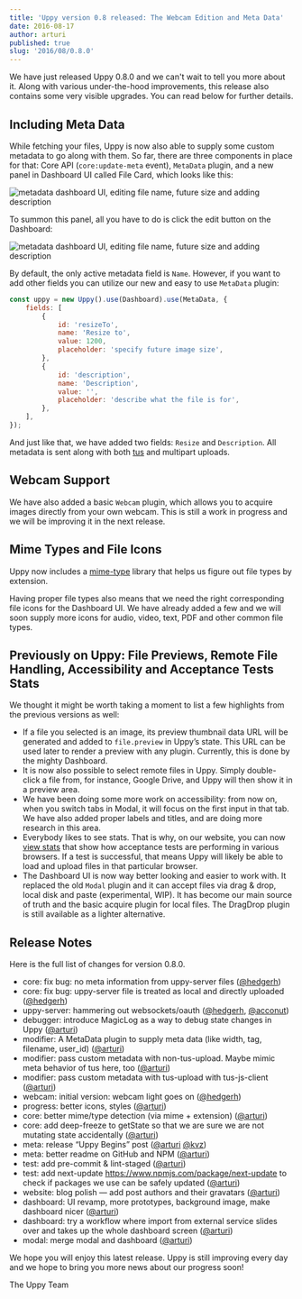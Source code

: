 ```yaml
---
title: 'Uppy version 0.8 released: The Webcam Edition and Meta Data'
date: 2016-08-17
author: arturi
published: true
slug: '2016/08/0.8.0'
---
```


We have just released Uppy 0.8.0 and we can't wait to tell you more about it.
Along with various under-the-hood improvements, this release also contains some
very visible upgrades. You can read below for further details.

## Including Meta Data

While fetching your files, Uppy is now also able to supply some custom metadata
to go along with them. So far, there are three components in place for that:
Core API (`core:update-meta` event), `MetaData` plugin, and a new panel in
Dashboard UI called File Card, which looks like this:

<img alt="metadata dashboard UI, editing file name, future size and adding description" src="/img/blog/0.8/metadata-dashboard.jpg" class="border" />

<!--truncate-->

To summon this panel, all you have to do is click the edit button on the
Dashboard:

<img alt="metadata dashboard UI, editing file name, future size and adding description" src="/img/blog/0.8/uppy-dashboard-ui.jpg" class="border" />

By default, the only active metadata field is `Name`. However, if you want to
add other fields you can utilize our new and easy to use `MetaData` plugin:

```javascript
const uppy = new Uppy().use(Dashboard).use(MetaData, {
	fields: [
		{
			id: 'resizeTo',
			name: 'Resize to',
			value: 1200,
			placeholder: 'specify future image size',
		},
		{
			id: 'description',
			name: 'Description',
			value: '',
			placeholder: 'describe what the file is for',
		},
	],
});
```

And just like that, we have added two fields: `Resize` and `Description`. All
metadata is sent along with both [tus](http://tus.io) and multipart uploads.

## Webcam Support

We have also added a basic `Webcam` plugin, which allows you to acquire images
directly from your own webcam. This is still a work in progress and we will be
improving it in the next release.

## Mime Types and File Icons

Uppy now includes a [mime-type](https://www.npmjs.com/package/mime-types)
library that helps us figure out file types by extension.

Having proper file types also means that we need the right corresponding file
icons for the Dashboard UI. We have already added a few and we will soon supply
more icons for audio, video, text, PDF and other common file types.

## Previously on Uppy: File Previews, Remote File Handling, Accessibility and Acceptance Tests Stats

We thought it might be worth taking a moment to list a few highlights from the
previous versions as well:

- If a file you selected is an image, its preview thumbnail data URL will be
  generated and added to `file.preview` in Uppy’s state. This URL can be used
  later to render a preview with any plugin. Currently, this is done by the
  mighty Dashboard.
- It is now also possible to select remote files in Uppy. Simply double-click a
  file from, for instance, Google Drive, and Uppy will then show it in a preview
  area.
- We have been doing some more work on accessibility: from now on, when you
  switch tabs in Modal, it will focus on the first input in that tab. We have
  also added proper labels and titles, and are doing more research in this area.
- Everybody likes to see stats. That is why, on our website, you can now
  [view stats](http://uppy.io/stats) that show how acceptance tests are
  performing in various browsers. If a test is successful, that means Uppy will
  likely be able to load and upload files in that particular browser.
- The Dashboard UI is now way better looking and easier to work with. It
  replaced the old `Modal` plugin and it can accept files via drag & drop, local
  disk and paste (experimental, WIP). It has become our main source of truth and
  the basic acquire plugin for local files. The DragDrop plugin is still
  available as a lighter alternative.

## Release Notes

Here is the full list of changes for version 0.8.0.

- core: fix bug: no meta information from uppy-server files
  ([@hedgerh](https://github.com/hedgerh))
- core: fix bug: uppy-server file is treated as local and directly uploaded
  ([@hedgerh](https://github.com/hedgerh))
- uppy-server: hammering out websockets/oauth
  ([@hedgerh](https://github.com/hedgerh),
  [@acconut](https://github.com/acconut))
- debugger: introduce MagicLog as a way to debug state changes in Uppy
  ([@arturi](https://github.com/arturi))
- modifier: A MetaData plugin to supply meta data (like width, tag, filename,
  user_id) ([@arturi](https://github.com/arturi))
- modifier: pass custom metadata with non-tus-upload. Maybe mimic meta behavior
  of tus here, too ([@arturi](https://github.com/arturi))
- modifier: pass custom metadata with tus-upload with tus-js-client
  ([@arturi](https://github.com/arturi))
- webcam: initial version: webcam light goes on
  ([@hedgerh](https://github.com/hedgerh))
- progress: better icons, styles ([@arturi](https://github.com/arturi))
- core: better mime/type detection (via mime + extension)
  ([@arturi](https://github.com/arturi))
- core: add deep-freeze to getState so that we are sure we are not mutating
  state accidentally ([@arturi](https://github.com/arturi))
- meta: release “Uppy Begins” post ([@arturi](https://github.com/arturi)
  [@kvz](https://github.com/kvz))
- meta: better readme on GitHub and NPM ([@arturi](https://github.com/arturi))
- test: add pre-commit & lint-staged ([@arturi](https://github.com/arturi))
- test: add next-update <https://www.npmjs.com/package/next-update> to check if
  packages we use can be safely updated ([@arturi](https://github.com/arturi))
- website: blog polish — add post authors and their gravatars
  ([@arturi](https://github.com/arturi))
- dashboard: UI revamp, more prototypes, background image, make dashboard nicer
  ([@arturi](https://github.com/arturi))
- dashboard: try a workflow where import from external service slides over and
  takes up the whole dashboard screen ([@arturi](https://github.com/arturi))
- modal: merge modal and dashboard ([@arturi](https://github.com/arturi))

We hope you will enjoy this latest release. Uppy is still improving every day
and we hope to bring you more news about our progress soon!

The Uppy Team
